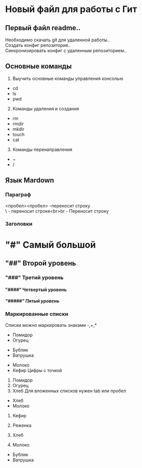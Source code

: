 # Новый файл для работы с Гит  

## Первый файл readme..
Необходимо скачать git для удаленной работы..  
Создать конфиг репозитория..  
Синхронизировать конфиг с удаленным репозиторием..  

## Основные команды
1. Выучить основные команды управления консолью
* cd
* ls
* pwd
2. Команды удаления и создания
* rm
* rmdir
* mkdir
* touch
* cat 
3. Команды перенаправления
* ~
* /

## Язык Mardown
### Параграф
<пробел><пробел> -переносит строку<br>\ - переносит строкe\<br>br - Переносит строку <br> 
### Заголовки  
# "#" Самый большой  
## "##" Второй уровень  
### "###" Третий уровень  
#### "####" Четвертый уровень  
##### "#####" Пятый уровень  

### Маркированные списки 
Списки можно маркировать знаками -,+,*
- Помидор
- Огурец
+ Бублик
+ Ватрушка
* Молоко 
* Кефир
Цифры с точкой
1. Помидор 
2. Огурец 
3. Хлеб
Для вложенных списков нужен tab или пробел
+ Хлеб
+ Молоко
 1. Кефир
 2. Ряженка

1. Хлеб
2. Молоко
 + Бублик
 + Ватрушка
 
 

